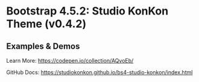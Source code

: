 # Bootstrap 4.5.2: Studio KonKon Theme (v0.4.2)


Examples & Demos
---

Learn More: https://codepen.io/collection/AQvoEb/

GitHub Docs: https://studiokonkon.github.io/bs4-studio-konkon/index.html
